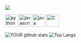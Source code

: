 <!--
### Hi there 👋

**OsmanTahirKuzu/OsmanTahirKuzu** is a ✨ _special_ ✨ repository because its `README.md` (this file) appears on your GitHub profile.

Here are some ideas to get you started:

- 🔭 I’m currently working on ...
- 🌱 I’m currently learning ...
- 👯 I’m looking to collaborate on ...
- 🤔 I’m looking for help with ...
- 💬 Ask me about ...
- 📫 How to reach me: ...
- 😄 Pronouns: ...
- ⚡ Fun fact: ...
- 📫 How to reach me: osmantahirkuzu@gmail.com
-->

[<img src="https://img.shields.io/badge/linkedin-%230077B5.svg?&style=for-the-badge&logo=linkedin&logoColor=white" />](https://www.linkedin.com/in/osman-tahir-kuzu-5629ab18b/)

<p align="left">
  
  <img src="https://upload.wikimedia.org/wikipedia/commons/c/c3/Python-logo-notext.svg" alt="python" width="40" height="40"/>
  <img src="https://upload.wikimedia.org/wikipedia/commons/9/99/Unofficial_JavaScript_logo_2.svg" alt="javascript" width="40" height="40"/>
  <img src="https://upload.wikimedia.org/wikipedia/tr/2/2e/Java_Logo.svg" alt="java" width="40" height="40"/>
  <img src="https://upload.wikimedia.org/wikipedia/commons/archive/3/35/20190417225046%21The_C_Programming_Language_logo.svg" alt="C" width="40" height="40"/>
</p>

![YOUR github stats](https://github-readme-stats.vercel.app/api?username=OsmanTahirKuzu&show_icons=true&theme=radical&title_color=blue)
![Top Langs](https://github-readme-stats.vercel.app/api/top-langs/?username=OsmanTahirKuzu&show_icons=true&theme=radical&title_color=blue)
